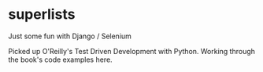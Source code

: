 superlists
==========

Just some fun with Django / Selenium

Picked up O'Reilly's Test Driven Development with Python.  Working through the book's code examples here.


